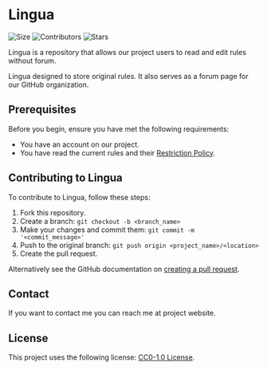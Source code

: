 # Lingua

![Size](https://img.shields.io/github/repo-size/Avandelta/Lingua?color=blue&style=flat) 
![Contributors](https://img.shields.io/github/contributors/Avandelta/Lingua?color=yellow) 
![Stars](https://img.shields.io/github/stars/Avandelta/Lingua?style=social)

Lingua is a repository that allows our project users to read and edit rules without forum.

Lingua designed to store original rules. It also serves as a forum page for our GitHub organization.

## Prerequisites

Before you begin, ensure you have met the following requirements:

  * You have an account on our project.
  * You have read the current rules and their [Restriction Policy](https://github.com/Avandelta/Lingua/blob/main/RESTRICTION.md).

## Contributing to Lingua

To contribute to Lingua, follow these steps:

  1. Fork this repository.
  2. Create a branch: `git checkout -b <branch_name>`
  3. Make your changes and commit them: `git commit -m '<commit_message>'`
  4. Push to the original branch: `git push origin <project_name>/<location>`
  5. Create the pull request.

Alternatively see the GitHub documentation on [creating a pull request](https://docs.github.com/en/free-pro-team@latest/github/collaborating-with-issues-and-pull-requests/creating-a-pull-request).

## Contact

If you want to contact me you can reach me at project website.

## License

This project uses the following license: [CC0-1.0 License](https://github.com/Avandelta/Lingua/blob/main/LICENSE).
